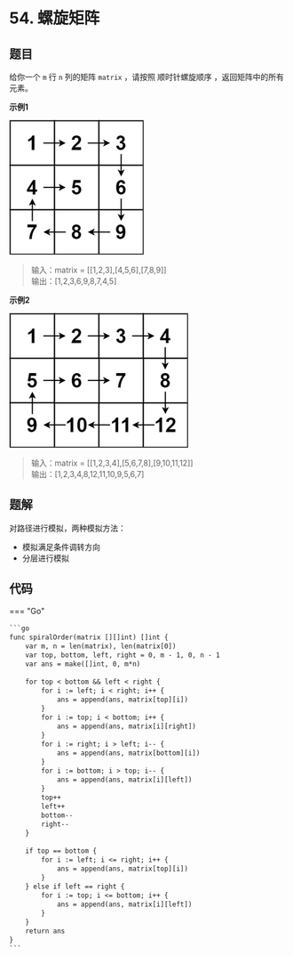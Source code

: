 # 54. 螺旋矩阵

## 题目
给你一个 `m` 行 `n` 列的矩阵 `matrix` ，请按照 顺时针螺旋顺序 ，返回矩阵中的所有元素。

**示例1**

![](./images/35_54_1.png)

> 输入：matrix = [[1,2,3],[4,5,6],[7,8,9]]  
> 输出：[1,2,3,6,9,8,7,4,5]

**示例2**

![](./images/35_54_2.png)

> 输入：matrix = [[1,2,3,4],[5,6,7,8],[9,10,11,12]]  
> 输出：[1,2,3,4,8,12,11,10,9,5,6,7]


## 题解
对路径进行模拟，两种模拟方法：

- 模拟满足条件调转方向
- 分层进行模拟 


## 代码

=== "Go"

    ```go
    func spiralOrder(matrix [][]int) []int {
        var m, n = len(matrix), len(matrix[0])
        var top, bottom, left, right = 0, m - 1, 0, n - 1
        var ans = make([]int, 0, m*n)

        for top < bottom && left < right {
            for i := left; i < right; i++ {
                ans = append(ans, matrix[top][i])
            }
            for i := top; i < bottom; i++ {
                ans = append(ans, matrix[i][right])
            }
            for i := right; i > left; i-- {
                ans = append(ans, matrix[bottom][i])
            }
            for i := bottom; i > top; i-- {
                ans = append(ans, matrix[i][left])
            }
            top++
            left++
            bottom--
            right--
        }

        if top == bottom {
            for i := left; i <= right; i++ {
                ans = append(ans, matrix[top][i])
            }
        } else if left == right {
            for i := top; i <= bottom; i++ {
                ans = append(ans, matrix[i][left])
            }
        }
        return ans
    }
    ```